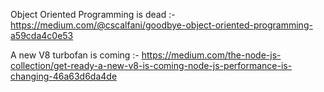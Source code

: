 Object Oriented Programming is dead :- https://medium.com/@cscalfani/goodbye-object-oriented-programming-a59cda4c0e53

A new V8 turbofan is coming :- https://medium.com/the-node-js-collection/get-ready-a-new-v8-is-coming-node-js-performance-is-changing-46a63d6da4de
